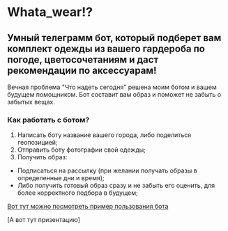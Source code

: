 # Whata_wear!?

## Умный телеграмм бот, который подберет вам комплект одежды из вашего гардероба по погоде, цветосочетаниям и даст рекомендации по аксессуарам!
 
Вечная проблема "Что надеть сегодня" решена моим ботом и вашем будущем помощником. Бот составит вам образ и поможет не забыть о забытых вещах.

### Как работать с ботом?
1. Написать боту название вашего города, либо поделиться геопозицией;
2. Отправить боту фотографии свой одежды;
3. Получить образ:
  * Подписаться на рассылку (при желании получать образы в определенные дни и время);
  * Либо получить готовый образ сразу и не забыть его оценить, для более корректного подбора в будущем;

[Вот тут можно посмотреть пример пользования бота](https://www.youtube.com/watch?v=3I-OW4_vd54)

[А вот тут призентацию]
